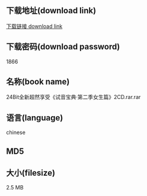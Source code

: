 ## 下载地址(download link)
[下载链接 download link](https://tutu365.netlify.app/?s=24Bit%E5%85%A8%E6%96%B0%E8%B6%85%E7%84%B6%E4%BA%AB%E5%8F%97%E3%80%8A%E8%AF%95%E9%9F%B3%E5%AE%9D%E5%85%B8%C2%B7%E7%AC%AC%E4%BA%8C%E5%AD%A3%E5%A5%B3%E7%94%9F%E7%AF%87%E3%80%8B2CD.rar)

## 下载密码(download password)
1866

## 名称(book name)
24Bit全新超然享受《试音宝典·第二季女生篇》2CD.rar.rar

## 语言(language)
chinese

## MD5


## 大小(filesize)
2.5 MB
